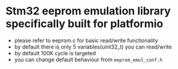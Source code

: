 # Stm32 eeprom emulation library specifically built for platformio

* please refer to eeprom.c for basic read/write functionality
* by default there is only 5 variables(uint32_t) you can read/write
* by default 100K cycle is targeted
* you can change default behaviour from `eeprom_emul_conf.h`
